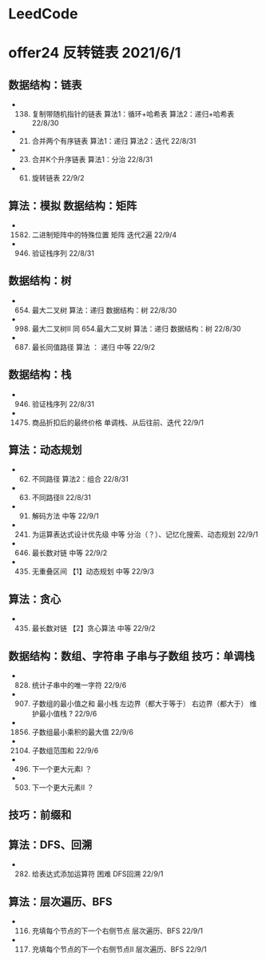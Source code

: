 # LeedCode
# offer24 反转链表 2021/6/1

## 数据结构：链表
*  138. 复制带随机指针的链表    算法1：循环+哈希表 算法2：递归+哈希表 22/8/30
*   21.  合并两个有序链表        算法1：递归   算法2：迭代     22/8/31
*   23.  合并K个升序链表         算法1：分治  22/8/31
*   61.  旋转链表              22/9/2

## 算法：模拟  数据结构：矩阵
* 1582. 二进制矩阵中的特殊位置   矩阵 迭代2遍  22/9/4
*  946. 验证栈序列   22/8/31


## 数据结构：树
*  654. 最大二叉树    算法：递归  数据结构：树    22/8/30
*  998. 最大二叉树II  同 654.最大二叉树   算法：递归  数据结构：树 22/8/30
*  687. 最长同值路径   算法 ： 递归 中等 22/9/2

## 数据结构：栈
*  946. 验证栈序列   22/8/31
* 1475. 商品折扣后的最终价格  单调栈、从后往前、迭代 22/9/1

## 算法：动态规划
*   62. 不同路径   算法2：组合 22/8/31
*   63. 不同路径II     22/8/31
*   91. 解码方法   中等  22/9/1
*  241. 为运算表达式设计优先级  中等 分治（？）、记忆化搜索、动态规划  22/9/1
*  646. 最长数对链       中等      22/9/2
*  435. 无重叠区间       【1】动态规划   中等        22/9/3

## 算法：贪心
*  435. 最长数对链       【2】贪心算法   中等   22/9/2
 
## 数据结构：数组、字符串 子串与子数组   技巧：单调栈
*  828. 统计子串中的唯一字符        22/9/6
*  907. 子数组的最小值之和  最小栈 左边界（都大于等于） 右边界（都大于）  维护最小值栈 ? 22/9/6
* 1856. 子数组最小乘积的最大值 22/9/6
* 2104. 子数组范围和 22/9/6
*  496. 下一个更大元素I  ？
*  503. 下一个更大元素II ？


## 技巧：前缀和

## 算法：DFS、回溯
* 282. 给表达式添加运算符 困难 DFS回溯 22/9/1

## 算法：层次遍历、BFS
* 116. 充填每个节点的下一个右侧节点 层次遍历、BFS     22/9/1
* 117. 充填每个节点的下一个右侧节点II 层次遍历、BFS      22/9/1



